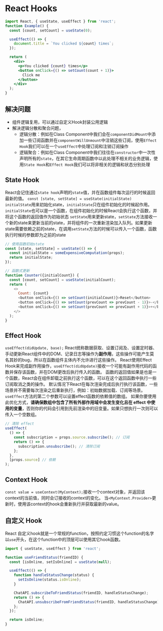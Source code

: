 # React Hooks

``` jsx
import React, { useState, useEffect } from 'react';
function Example() {
  const [count, setCount] = useState(0);

  useEffect(() => {
    document.title = `You clicked ${count} times`;
  });

  return (
    <div>
      <p>You clicked {count} times</p>
      <button onClick={() => setCount(count + 1)}>
        Click me
      </button>
    </div>
  );
}
```

## 解决问题

+ 组件逻辑复用，可以通过自定义Hook封装公用逻辑
+ 解决逻辑分散和聚合问题，
  + 逻辑分散：例如在Class Component中我们会在`componentDidMount`中添加一些订阅函数并在`componentWillUnmount`中注销这些订阅，使用`Effect Hook`我们可以在一个`useEffect`中处理订阅和注销订阅操作
  + 逻辑聚合：例如在Class Component中我们往往在`constructor`中一次性声明所有的`state`，在其它生命周期函数中以此处理不相关的业务逻辑，使用`State Hook`和`Effect Hook`我们可以将非相关的逻辑和状态分别处理

## State Hook

React会记住通过`state hook`声明的`state`值，并在函数组件每次运行的时候返回最新的值。
`const [state, setState] = useState(initialState)`
`initialState`用来初始化state，`initialState`只在组件初始化的时候起作用。`initialState`也可以是一个函数，在组件初始化的时候React会执行这个函数，并将这个函数的返回值作为初始状态
`setState`用来更新state，`setState`方法接收一个新的state来更新当前的state，并将组件的一次重新渲染加入队列。如果更新state需要依赖之前的state，在调用`setState`方法的时候可以传入一个函数，函数执行时候的参数即为之前的state

``` js
// 使用函数初始state
const [state, setState] = useState(() => {
  const initialState = someExpensiveComputation(props);
  return initialState;
});

// 函数式更新
function Counter({initialCount}) {
  const [count, setCount] = useState(initialCount);
  return (
    <>
      Count: {count}
      <button onClick={() => setCount(initialCount)}>Reset</button>
      <button onClick={() => setCount(prevCount => prevCount - 1)}>-</button>
      <button onClick={() => setCount(prevCount => prevCount + 1)}>+</button>
    </>
  );
}
```

## Effect Hook

`useEffect(didUpdate, base);`
React统称数据获取、设置订阅及、设置定时器、手动更新React组件中的DOM、记录日志等操作为**副作用**，这些操作可能产生莫名其妙的bug，所以在函数组件主体内不允许进行这些操作。
React使用Effect Hook来完成副作用操作，`useEffect(didUpdate)`接收一个可能有副作用代码的函数并保存该函数，并在DOM更改后执行传入的函数。
函数的返回值如果是也是一个函数，React会在组件卸载之前执行这个函数，可以在这个返回函数中执行一些订阅取消之类的操作。
默认情况下React在每次渲染完成后执行执行该函数，一些场景并不需要每次渲染之后重新执行，例如：初始数据加载、订阅等场景。`useEffect`方法的第二个参数可以设置effect函数的依赖值的数组。
如果你要使用此优化方式，**请确保数组中包含了所有外部作用域中会发生变化且在 effect 中使用的变量**，否则你的代码会引用到先前渲染中的旧变量。如果只想执行一次则可以传入一个空数组。

``` js
// 清除 effect
useEffect(
  () => {
    const subscription = props.source.subscribe(); // 订阅
    return () => {
      subscription.unsubscribe(); // 清除订阅
    };
  },
  [props.source] // 依赖
);
```

## Context Hook

`const value = useContext(MyContext);`接收一个context对象，并返回该context的当前值，同时会订接收的context的变化。
当`<MyContext.Provider>`更新时，使用该context的hook会重新执行并获取最新的value。

## 自定义 Hook

React 自定义hook就是一个常规的function，按照约定习惯这个function的名字以`use`开头，在这个function中的顶层可以使用其它hook函数。

``` js
import { useState, useEffect } from 'react';

function useFriendStatus(friendID) {
  const [isOnline, setIsOnline] = useState(null);

  useEffect(() => {
    function handleStatusChange(status) {
      setIsOnline(status.isOnline);
    }

    ChatAPI.subscribeToFriendStatus(friendID, handleStatusChange);
    return () => {
      ChatAPI.unsubscribeFromFriendStatus(friendID, handleStatusChange);
    };
  });

  return isOnline;
}
```
